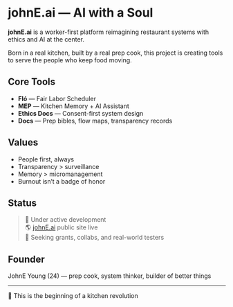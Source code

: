 # johnE.ai — AI with a Soul

**johnE.ai** is a worker-first platform reimagining restaurant systems with ethics and AI at the center.

Born in a real kitchen, built by a real prep cook, this project is creating tools to serve the people who keep food moving.

## Core Tools
- **Fló** — Fair Labor Scheduler
- **MEP** — Kitchen Memory + AI Assistant
- **Ethics Docs** — Consent-first system design
- **Docs** — Prep bibles, flow maps, transparency records

## Values
- People first, always
- Transparency > surveillance
- Memory > micromanagement
- Burnout isn’t a badge of honor

## Status
> 🔧 Under active development  
> 🌎 [johnE.ai](https://johnE.ai) public site live  
> 📣 Seeking grants, collabs, and real-world testers

## Founder
JohnE Young (24) — prep cook, system thinker, builder of better things

---

🏁 This is the beginning of a kitchen revolution
